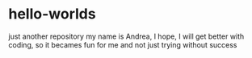 # hello-worlds
just another repository
my name is Andrea, I hope, I will get better with coding, so it becames fun for me and not just trying without success
